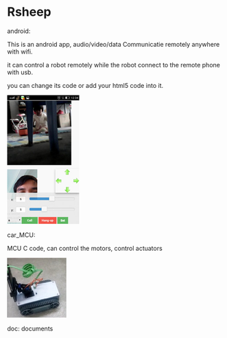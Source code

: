 # Rsheep 

android:

This is an android app, audio/video/data Communicatie remotely anywhere with wifi.

it can control a robot remotely while the robot connect to the remote phone with usb. 

you can change its code or add your html5 code into it.

![](https://github.com/luojin012/Robot-Sheep-Project/blob/master/doc/remote50.jpg)

car_MCU: 

MCU C code, can control the motors, control actuators  

![](https://github.com/luojin012/Robot-Sheep-Project/blob/master/doc/Rsheep_3.jpg)

doc:
documents

